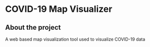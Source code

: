 # COVID-19 Map Visualizer

## About the project

A web based map visualization tool used to visualize COVID-19 data 

